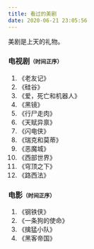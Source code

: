 ```yaml
---
title: 看过的美剧
date: 2020-06-21 23:05:56
---
```


美剧是上天的礼物。

<h3>电视剧<span style="font-size:75%;">（时间正序）</span></h3>

<ol>
    <li>《老友记》</li>
    <li>《硅谷》</li>
    <li>《爱，死亡和机器人》</li>
    <li>《黑镜》</li>
    <li>《行尸走肉》</li>
    <li>《天赋异禀》</li>
    <li>《闪电侠》</li>
    <li>《瑞克和莫蒂》</li>
    <li>《恶魔城》</li>
    <li>《西部世界》</li>
    <li>《穹顶之下》</li>
    <li>《路西法》</li>
</ol>

<h3>电影<span style="font-size:75%;">（时间正序）</span></h3>

<ol>
    <li>《钢铁侠》</li>
    <li>《一条狗的使命》</li>
    <li>《擒猛小队》</li>
    <li>《黑客帝国》</li>
</ol>

